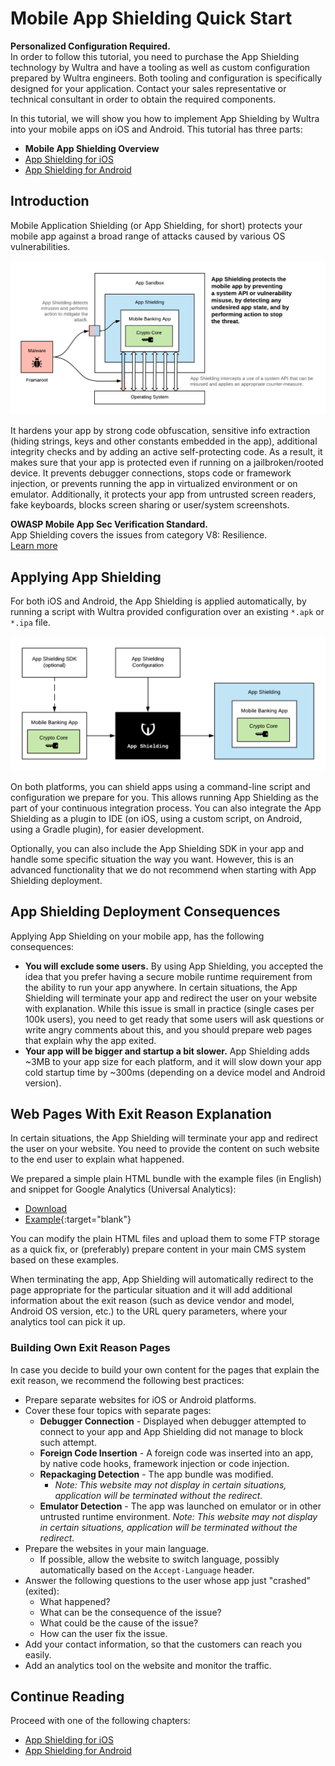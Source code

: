 # Mobile App Shielding Quick Start

<!-- AUTHOR joshis_tweets 2020-06-22T00:00:00Z -->
<!-- SIDEBAR _Sidebar.md sticky -->

<div id="banner">
    <div class="alert alert-warning">
        <strong>Personalized Configuration Required.</strong><br/>
        <span>In order to follow this tutorial, you need to purchase the App Shielding technology by Wultra and have a tooling as well as custom configuration prepared by Wultra engineers. Both tooling and configuration is specifically designed for your application. Contact your sales representative or technical consultant in order to obtain the required components.</span>
    </div>
</div>

In this tutorial, we will show you how to implement App Shielding by Wultra into your mobile apps on iOS and Android. This tutorial has three parts:

- **Mobile App Shielding Overview**
- [App Shielding for iOS](./iOS-Tutorial.md)
- [App Shielding for Android](./Android-Tutorial.md)

## Introduction

Mobile Application Shielding (or App Shielding, for short) protects your mobile app against a broad range of attacks caused by various OS vulnerabilities.

![ App Shielding - Principle ](./app-shielding.png)

It hardens your app by strong code obfuscation, sensitive info extraction (hiding strings, keys and other constants embedded in the app), additional integrity checks and by adding an active self-protecting code. As a result, it makes sure that your app is protected even if running on a jailbroken/rooted device. It prevents debugger connections, stops code or framework injection, or prevents running the app in virtualized environment or on emulator. Additionally, it protects your app from untrusted screen readers, fake keyboards, blocks screen sharing or user/system screenshots.

<div id="banner">
    <div class="alert alert-info">
        <strong>OWASP Mobile App Sec Verification Standard.</strong><br/>
        <span>App Shielding covers the issues from category V8: Resilience.</span><br/>
        <a href="https://mobile-security.gitbook.io/masvs/security-requirements/0x15-v8-resiliency_against_reverse_engineering_requirements" target="blank">Learn more</a>
    </div>
</div>

## Applying App Shielding

For both iOS and Android, the App Shielding is applied automatically, by running a script with Wultra provided configuration over an existing `*.apk` or `*.ipa` file.

![ App Shielding - Automated deployment ](./app-shielding-script.png)

On both platforms, you can shield apps using a command-line script and configuration we prepare for you. This allows running App Shielding as the part of your continuous integration process. You can also integrate the App Shielding as a plugin to IDE (on iOS, using a custom script, on Android, using a Gradle plugin), for easier development.

Optionally, you can also include the App Shielding SDK in your app and handle some specific situation the way you want. However, this is an advanced functionality that we do not recommend when starting with App Shielding deployment.

## App Shielding Deployment Consequences

Applying App Shielding on your mobile app, has the following consequences:

- **You will exclude some users.** By using App Shielding, you accepted the idea that you prefer having a secure mobile runtime requirement from the ability to run your app anywhere. In certain situations, the App Shielding will terminate your app and redirect the user on your website with explanation. While this issue is small in practice (single cases per 100k users), you need to get ready that some users will ask questions or write angry comments about this, and you should prepare web pages that explain why the app exited.
- **Your app will be bigger and startup a bit slower.** App Shielding adds ~3MB to your app size for each platform, and it will slow down your app cold startup time by ~300ms (depending on a device model and Android version).

## Web Pages With Exit Reason Explanation

In certain situations, the App Shielding will terminate your app and redirect the user on your website. You need to provide the content on such website to the end user to explain what happened.

We prepared a simple plain HTML bundle with the example files (in English) and snippet for Google Analytics (Universal Analytics):

- [Download](./template.zip)
- [Example](./template/en/index.html){:target="blank"}

You can modify the plain HTML files and upload them to some FTP storage as a quick fix, or (preferably) prepare content in your main CMS system based on these examples.

When terminating the app, App Shielding will automatically redirect to the page appropriate for the particular situation and it will add additional information about the exit reason (such as device vendor and model, Android OS version, etc.) to the URL query parameters, where your analytics tool can pick it up.

### Building Own Exit Reason Pages

In case you decide to build your own content for the pages that explain the exit reason, we recommend the following best practices:

- Prepare separate websites for iOS or Android platforms.
- Cover these four topics with separate pages:
  - **Debugger Connection** - Displayed when debugger attempted to connect to your app and App Shielding did not manage to block such attempt.
  - **Foreign Code Insertion** - A foreign code was inserted into an app, by native code hooks, framework injection or code injection.
  - **Repackaging Detection** - The app bundle was modified.
    - _Note: This website may not display in certain situations, application will be terminated without the redirect._
  - **Emulator Detection** - The app was launched on emulator or in other untrusted runtime environment.
    _Note: This website may not display in certain situations, application will be terminated without the redirect._
- Prepare the websites in your main language.
  - If possible, allow the website to switch language, possibly automatically based on the `Accept-Language` header.
- Answer the following questions to the user whose app just "crashed" (exited):
  - What happened?
  - What can be the consequence of the issue?
  - What could be the cause of the issue?
  - How can the user fix the issue.
- Add your contact information, so that the customers can reach you easily.
- Add an analytics tool on the website and monitor the traffic.

## Continue Reading

Proceed with one of the following chapters:

- [App Shielding for iOS](./iOS-Tutorial.md)
- [App Shielding for Android](./Android-Tutorial.md)
